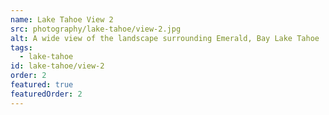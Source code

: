 ```yaml
---
name: Lake Tahoe View 2
src: photography/lake-tahoe/view-2.jpg
alt: A wide view of the landscape surrounding Emerald, Bay Lake Tahoe
tags: 
  - lake-tahoe
id: lake-tahoe/view-2
order: 2
featured: true
featuredOrder: 2
---
```

